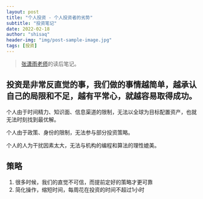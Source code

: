 ```yaml
---
layout: post
title: "个人投资 - 个人投资者的劣势"
subtitle: "投资笔记"
date: 2022-02-18
author: "shisaq"
header-img: "img/post-sample-image.jpg"
tags: [投资]
---
```


> [张潇雨老师](https://www.igetget.com/course/张潇雨·个人投资课?param=XDGhXPc6fL6&token=YPZNRwQ0qL1MVEpfwzK3lmz4kgWEnx)的读后笔记。

## 投资是非常反直觉的事，我们做的事情越简单，越承认自己的局限和不足，越有平常心，就越容易取得成功。

个人由于时间精力、知识面、信息渠道的限制，无法以全球为目标配置资产，也就无法时刻找到最优解。

个人由于政策、身份的限制，无法参与部分投资策略。

个人的人为干扰因素太大，无法与机构的编程和算法的理性媲美。

## 策略

1. 很多时候，我们的直觉不可信，而提前定好的策略才更可靠
2. 简化操作，缩短时间，每周花在投资的时间不超过1小时